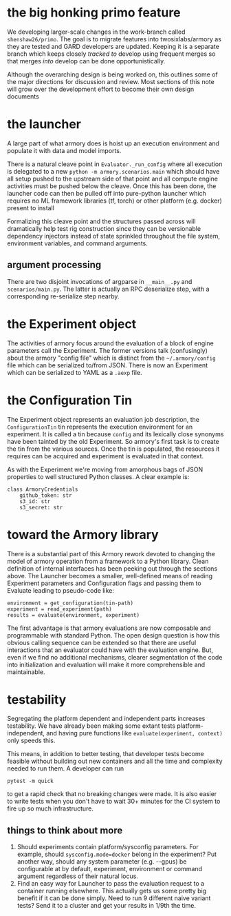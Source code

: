 # the big honking primo feature

We developing larger-scale changes in the work-branch called `shenshaw26/primo`.
The goal is to migrate features into twosixlabs/armory as they are tested and
GARD developers are updated. Keeping it is a separate branch which keeps closely
_tracked to_ develop using frequent merges so that merges _into_ develop
can be done opportunistically.

Although the overarching design is being worked on, this outlines some of the
major directions for discussion and review. Most sections of this note will
grow over the development effort to become their own design documents

# the launcher

A large part of what armory does is hoist up an execution environment and
populate it with data and model imports.

There is a natural cleave point in `Evaluator._run_config` where all execution
is delegated to a new `python -m armory.scenarios.main` which should have all
setup pushed to the upstream side of that point and all compute engine
activities must be pushed below the cleave. Once this has been done, the
launcher code can then be pulled off into pure-python launcher which requires
no ML framework libraries (tf, torch) or other platform (e.g. docker) present
to install

Formalizing this cleave point and the structures passed across will dramatically
help test rig construction since they can be versionable dependency injectors
instead of state sprinkled throughout the file system, environment variables, and
command arguments.

## argument processing

There are two disjoint invocations of argparse in `__main__.py` and `scenarios/main.py`.
The latter is actually an RPC deserialize step, with a corresponding re-serialize
step nearby.

# the Experiment object

The activities of armory focus around the evaluation of a block of engine
parameters call the Experiment. The former versions talk (confusingly) about
the armory "config file" which is distinct from the `~/.armory/config` file which
can be serialized to/from JSON. There is now an Experiment which can be serialized
to YAML as a `.aexp` file.

# the Configuration Tin

The Experiment object represents an evaluation job description, the `ConfigurationTin`
tin represents the execution environment for an experiment.  It is called a tin
because `config` and its lexically close synonyms have been tainted by the old
Experiment. So armory's first task is to create the tin from the various sources.
Once the tin is populated, the resources it requires can be acquired and experiment
is evaluated in that context.

As with the Experiment we're moving from amorphous bags of JSON properties to
well structured Python classes. A clear example is:

    class ArmoryCredentials
        github_token: str
        s3_id: str
        s3_secret: str

# toward the Armory library

There is a substantial part of this Armory rework devoted to changing the model of
armory operation from a framework to a Python library. Clean definition of internal
interfaces has been peeking out through the sections above. The Launcher becomes
a smaller, well-defined means of reading Experiment parameters and Configuration
flags and passing them to Evaluate leading to pseudo-code like:

    environment = get_configuration(tin-path)
    experiment = read_experiment(path)
    results = evaluate(environment, experiment)

The first advantage is that armory evaluations are now composable and programmable
with standard Python.  The open design question is how this obvious calling sequence
can be extended so that there are useful interactions that an evaluator could have
with the evaluation engine. But, even if we find no additional mechanisms, clearer
segmentation of the code into initialization and evaluation will make it more
comprehensible and maintainable.

# testability

Segregating the platform dependent and independent parts increases testability.
We have already been making some extant tests platform-independent, and
having pure functions like `evaluate(experiment, context)` only speeds this.

This means, in addition to better testing, that developer tests become feasible
without building out new containers and all the time and complexity needed
to run them. A developer can run

    pytest -m quick

to get a rapid check that no breaking changes were made. It is also easier
to write tests when you don't have to wait 30+ minutes for the CI system to
fire up so much infrastructure.


## things to think about more

1. Should experiments contain platform/sysconfig parameters. For example, should
  `sysconfig.mode=docker` belong in the experiment? Put another way, should any system
  parameter (e.g. --gpus) be configurable at by default, experiment, environment or
  command argument regardless of their natural locus.
2. Find an easy way for Launcher to pass the evaluation request to a container
   running elsewhere. This actually gets us some pretty big benefit if it can be
   done simply. Need to run 9 different naive variant tests? Send it to a cluster
   and get your results in 1/9th the time.

